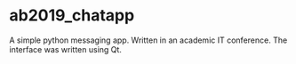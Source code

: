# ab2019_chatapp


A simple python messaging app.
Written in an academic IT conference.
The interface was written using Qt.


